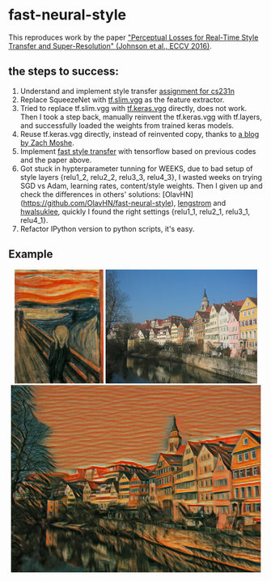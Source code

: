 # fast-neural-style

This reproduces work by the paper ["Perceptual Losses for Real-Time Style Transfer and Super-Resolution" (Johnson et al., ECCV 2016)](http://www.cv-foundation.org/openaccess/content_cvpr_2016/papers/Gatys_Image_Style_Transfer_CVPR_2016_paper.pdf).

## the steps to success:
1. Understand and implement style transfer [assignment for cs231n](http://cs231n.github.io/assignments2017/assignment3/)
2. Replace SqueezeNet with [tf.slim.vgg](https://github.com/tensorflow/models/blob/master/research/slim/nets/vgg.py) as the feature extractor.
3. Tried to replace tf.slim.vgg with [tf.keras.vgg](https://github.com/tensorflow/tensorflow/blob/master/tensorflow/python/keras/applications/vgg16.py) directly, does not work. Then I took a step back, manually reinvent the tf.keras.vgg with tf.layers, and successfully loaded the weights from trained keras models.
4. Reuse tf.keras.vgg directly, instead of reinvented copy, thanks to [a blog by Zach Moshe](http://zachmoshe.com/2017/11/11/use-keras-models-with-tf.html).
5. Implement [fast style transfer](https://github.com/jcjohnson/fast-neural-style) with tensorflow based on previous codes and the paper above.
6. Got stuck in hypterparameter tunning for WEEKS, due to bad setup of style layers {relu1_2, relu2_2, relu3_3, relu4_3}, I wasted weeks on trying SGD vs Adam, learning rates, content/style weights. Then I given up and check the differences in others' solutions: [OlavHN] (https://github.com/OlavHN/fast-neural-style), [lengstrom](https://github.com/lengstrom/fast-style-transfer) and [hwalsuklee](https://github.com/hwalsuklee/tensorflow-fast-style-transfer), quickly I found the right settings {relu1_1, relu2_1, relu3_1, relu4_1}.
7. Refactor IPython version to python scripts, it's easy.

## Example
<div align='center'>
  <img src='examples/styles/the_scream.jpg' height="225px">
  <img src='examples/contents/tubingen.jpg' height="225px">
  <img src='examples/outputs/tubingen_scream.jpg' height="370px">
</div>
